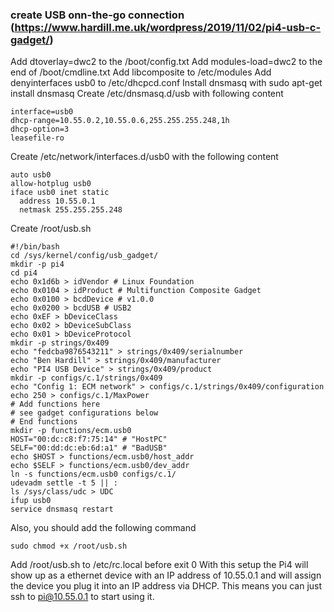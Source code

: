 ### create USB onn-the-go connection  (https://www.hardill.me.uk/wordpress/2019/11/02/pi4-usb-c-gadget/)

Add dtoverlay=dwc2 to the /boot/config.txt
Add modules-load=dwc2 to the end of /boot/cmdline.txt
Add libcomposite to /etc/modules
Add denyinterfaces usb0 to /etc/dhcpcd.conf
Install dnsmasq with sudo apt-get install dnsmasq
Create /etc/dnsmasq.d/usb with following content

```
interface=usb0
dhcp-range=10.55.0.2,10.55.0.6,255.255.255.248,1h
dhcp-option=3
leasefile-ro
```

Create /etc/network/interfaces.d/usb0 with the following content
```
auto usb0
allow-hotplug usb0
iface usb0 inet static
  address 10.55.0.1
  netmask 255.255.255.248
```
Create /root/usb.sh
```
#!/bin/bash
cd /sys/kernel/config/usb_gadget/
mkdir -p pi4
cd pi4
echo 0x1d6b > idVendor # Linux Foundation
echo 0x0104 > idProduct # Multifunction Composite Gadget
echo 0x0100 > bcdDevice # v1.0.0
echo 0x0200 > bcdUSB # USB2
echo 0xEF > bDeviceClass
echo 0x02 > bDeviceSubClass
echo 0x01 > bDeviceProtocol
mkdir -p strings/0x409
echo "fedcba9876543211" > strings/0x409/serialnumber
echo "Ben Hardill" > strings/0x409/manufacturer
echo "PI4 USB Device" > strings/0x409/product
mkdir -p configs/c.1/strings/0x409
echo "Config 1: ECM network" > configs/c.1/strings/0x409/configuration
echo 250 > configs/c.1/MaxPower
# Add functions here
# see gadget configurations below
# End functions
mkdir -p functions/ecm.usb0
HOST="00:dc:c8:f7:75:14" # "HostPC"
SELF="00:dd:dc:eb:6d:a1" # "BadUSB"
echo $HOST > functions/ecm.usb0/host_addr
echo $SELF > functions/ecm.usb0/dev_addr
ln -s functions/ecm.usb0 configs/c.1/
udevadm settle -t 5 || :
ls /sys/class/udc > UDC
ifup usb0
service dnsmasq restart
```
Also, you should add the following command
```
sudo chmod +x /root/usb.sh
```

Add /root/usb.sh to /etc/rc.local before exit 0
With this setup the Pi4 will show up as a ethernet device with an IP address of 10.55.0.1 and 
will assign the device you plug it into an IP address via DHCP. This means you can just ssh to pi@10.55.0.1 to start using it.


